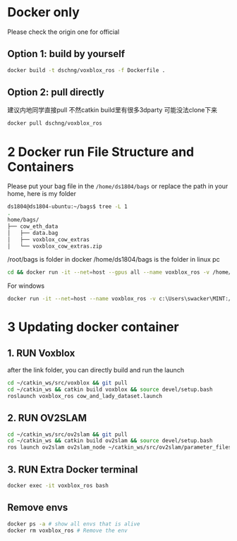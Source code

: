 # Docker only
Please check the origin one for official


## Option 1: build by yourself
```bash
docker build -t dschng/voxblox_ros -f Dockerfile .
```
## Option 2: pull directly
建议内地同学直接pull 不然catkin build里有很多3dparty 可能没法clone下来

```bash
docker pull dschng/voxblox_ros
```

# 2 Docker run File Structure and Containers 
Please put your bag file in the `/home/ds1804/bags` or replace the path in your home,
here is my folder
```bash
ds1804@ds1804-ubuntu:~/bags$ tree -L 1
.
home/bags/
├── cow_eth_data
│   ├── data.bag
│   ├── voxblox_cow_extras
│   └── voxblox_cow_extras.zip
```

/root/bags is folder in docker
/home/ds1804/bags is the folder in linux pc
```bash
cd && docker run -it --net=host --gpus all --name voxblox_ros -v /home/ds1804/bags:/root/bags dschng/voxblox_ros 
```
For windows
```bash
docker run -it --net=host --name voxblox_ros -v c:\Users\swacker\MINT:/root/bags dschng/voxblox_ros:latest
```

# 3 Updating docker container
## 1. RUN Voxblox
after the link folder, you can directly build and run the launch
```bash
cd ~/catkin_ws/src/voxblox && git pull
cd ~/catkin_ws && catkin build voxblox && source devel/setup.bash
roslaunch voxblox_ros cow_and_lady_dataset.launch
```

## 2. RUN OV2SLAM
```bash
cd ~/catkin_ws/src/ov2slam && git pull
cd ~/catkin_ws && catkin build ov2slam && source devel/setup.bash
ros launch ov2slam ov2slam_node ~/catkin_ws/src/ov2slam/parameter_files/fast/euroc/euroc_stereo.yaml
```
## 3. RUN Extra Docker terminal
```bash
docker exec -it voxblox_ros bash
```


## Remove envs
```bash
docker ps -a # show all envs that is alive
docker rm voxblox_ros # Remove the env
```

